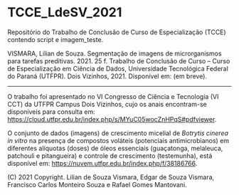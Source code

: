 # TCCE_LdeSV_2021
Repositório do Trabalho de Conclusão de Curso de Especialização (TCCE) contendo script e imagem_teste.

VISMARA, Lilian de Souza. Segmentação de imagens de microrganismos para tarefas preditivas. 2021. 25 f. Trabalho de Conclusão de Curso – Curso de Especialização em Ciência de Dados, Universidade Tecnológica Federal do Paraná (UTFPR). Dois Vizinhos, 2021. Disponível em: (em breve). 

---

O trabalho foi apresentado no VI Congresso de Ciência e Tecnologia (VI CCT) da UTFPR Campus Dois Vizinhos, cujo os anais encontram-se disponíveis para consulta em: https://cloud.utfpr.edu.br/index.php/s/MYuC05wocZnHPqS#pdfviewer.

O conjunto de dados (imagens) de crescimento micelial de *Botrytis cinerea in vitro* na presença de compostos voláteis (potenciais antimicrobianos) em diferentes alíquotas (doses) de óleos essenciais (guaçatonga, melaleuca, patchouli e pitangueira) e controle de crescimento (testemunha), está disponível em: https://nuvem.utfpr.edu.br/index.php/f/38186766.


(C) 2021 Copyright. Lilian de Souza Vismara, Edgar de Souza Vismara, Francisco Carlos Monteiro Souza e Rafael Gomes Mantovani.

